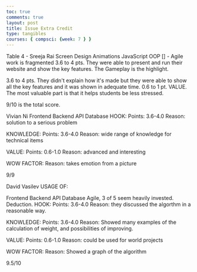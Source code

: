 ```yaml
---
toc: true
comments: true
layout: post
title: Issue Extra Credit
type: tangibles
courses: { compsci: {week: 7 } }
---
```


Table 4 - Sreeja Rai
 Screen Design
 Animations
 JavaScript
 OOP
[] - Agile work is fragmented
3.6 to 4 pts. They were able to present and run their website and show the key features. The Gameplay is the highlight.

3.6 to 4 pts. They didn't explain how it's made but they were able to show all the key features and it was shown in adequate time.
0.6 to 1 pt. VALUE. The most valuable part is that it helps students be less stressed.

9/10 is the total score.


Vivian Ni
 Frontend
 Backend
 API
 Database
HOOK:
Points: 3.6-4.0
Reason:
solution to a serious problem

KNOWLEDGE:
Points: 3.6-4.0
Reason:
wide range of knowledge for technical items

VALUE:
Points: 0.6-1.0
Reason:
advanced and interesting

WOW FACTOR:
Reason:
takes emotion from a picture

9/9


David Vasilev
USAGE OF:

 Frontend
 Backend
 API
 Database
 Agile, 3 of 5 seem heavily invested. Deduction.
HOOK: Points: 3.6-4.0 Reason: they discussed the algorthm in a reasonable way.

KNOWLEDGE: Points: 3.6-4.0 Reason: Showed many examples of the calculation of weight, and possibilities of improving.

VALUE: Points: 0.6-1.0 Reason: could be used for world projects

WOW FACTOR: Reason: Showed a graph of the algorithm

9.5/10

